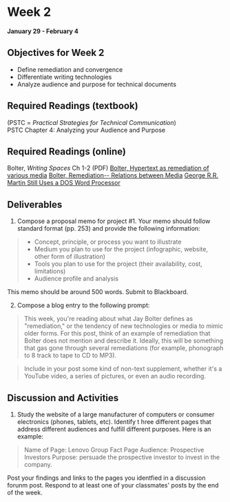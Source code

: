 # Week 2  
**January 29 - February 4**  

## Objectives for Week 2
* Define remediation and convergence 
* Differentiate writing technologies
* Analyze audience and purpose for technical documents 

## Required Readings (textbook)
(PSTC = *Practical Strategies for Technical Communication*)  
PSTC Chapter 4: Analyzing your Audience and Purpose

## Required Readings (online)
Bolter, *Writing Spaces* Ch 1-2 (PDF)
[Bolter, Hypertext as remediation of various media](http://vimeo.com/28190575)
[Bolter, Remediation-- Relations between Media](http://vimeo.com/28190395) 
[George R.R. Martin Still Uses a DOS Word Processor](https://www.youtube.com/watch?v=X5REM-3nWHg)

## Deliverables 
1. Compose a proposal memo for project #1. Your memo should follow standard format (pp. 253) and provide the following information: 
> * Concept, principle, or process you want to illustrate
> * Medium you plan to use for the project (infographic, website, other form of illustration)
> * Tools you plan to use for the project (their availability, cost, limitations) 
> * Audience profile and analysis 

This memo should be around 500 words. Submit to Blackboard. 

2. Compose a blog entry to the following prompt: 
> This week, you're reading about what Jay Bolter defines as "remediation," or the tendency of new technologies or media to mimic older forms. For this post, think of an example of remediation that Bolter does not mention and describe it. Ideally, this will be something that gas gone through several remediations (for example, phonograph to 8 track to tape to CD to MP3).

> Include in your post some kind of non-text supplement, whether it's a YouTube video, a series of pictures, or even an audio recording. 


## Discussion and Activities 
1. Study the website of a large manufacturer of computers or consumer electronics (phones, tablets, etc). Identify t hree different pages that address different audiences and fulfill different purposes. Here is an example:
> Name of Page: Lenovo Group Fact Page 
> Audience: Prospective Investors
> Purpose: persuade the prospective investor to invest in the company. 

Post your findings and links to the pages you identfied in a discussion forunm post. Respond to at least one of your classmates' posts by the end of the week. 